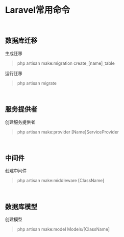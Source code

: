 # Laravel常用命令 #

<br/>

## 数据库迁移 ##

生成迁移
> php artisan make:migration create_[name]_table

运行迁移
> php artisan migrate

<br/>

## 服务提供者 ##

创建服务提供者
> php artisan make:provider [Name]ServiceProvider

<br/>

## 中间件 ##

创建中间件
> php artisan make:middleware [ClassName]

<br/>

## 数据库模型 ##

创建模型
> php artisan make:model Models/[ClassName]
